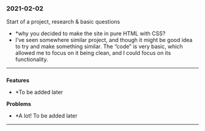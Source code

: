 ### 2021-02-02

Start of a project, research & basic questions

- *why you decided to make the site in pure HTML with CSS?
- I’ve seen somewhere similar project, and though it might be good idea to try and make something similar.
  The “code” is very basic, which allowed me to focus on it being clean, and I could focus on its functionality.

---

### 

**Features**

- *To be added later

**Problems**

- *A lot! To be added later

---

